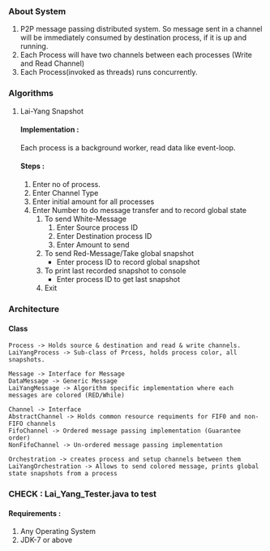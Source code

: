 ### About System
1. P2P message passing distributed system. So message sent in a channel will be immediately consumed by destination process, if it is up and running.
2. Each Process will have two channels between each processes (Write and Read Channel)
3. Each Process(invoked as threads) runs concurrently.

### Algorithms
1. Lai-Yang Snapshot
   #### Implementation :
   Each process is a background worker, read data like event-loop.
   #### Steps :
    1. Enter no of process.
    2. Enter Channel Type
    3. Enter initial amount for all processes
    4. Enter Number to do message transfer and to record global state
        1. To send White-Message
            1. Enter Source process ID
            2. Enter Destination process ID
            3. Enter Amount to send
        2. To send Red-Message/Take global snapshot
            * Enter process ID to record global snapshot
        3. To print last recorded snapshot to console
            * Enter process ID to get last snapshot
        4. Exit
### Architecture
#### Class
    Process -> Holds source & destination and read & write channels.
    LaiYangProcess -> Sub-class of Prcess, holds process color, all snapshots.
    
    Message -> Interface for Message
    DataMessage -> Generic Message
    LaiYangMessage -> Algorithm specific implementation where each messages are colored (RED/While)

    Channel -> Interface
    AbstractChannel -> Holds common resource requiments for FIF0 and non-FIFO channels
    FifoChannel -> Ordered message passing implementation (Guarantee order)
    NonFifoChannel -> Un-ordered message passing implementation
    
    Orchestration -> creates process and setup channels between them
    LaiYangOrchestration -> Allows to send colored message, prints global state snapshots from a process

### CHECK : Lai_Yang_Tester.java to test

#### Requirements :
1. Any Operating System
2. JDK-7 or above
